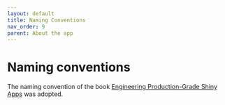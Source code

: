 ```yaml
---
layout: default
title: Naming Conventions
nav_order: 9
parent: About the app
---
```


# Naming conventions
The naming convention of the book [Engineering Production-Grade Shiny Apps](https://engineering-shiny.org/structure.html#conventions-matter) was adopted.


